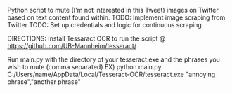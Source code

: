 Python script to mute (I'm not interested in this Tweet) images on Twitter based on text content found within. 
TODO: Implement image scraping from Twitter
TODO: Set up credentials and logic for continuous scraping

DIRECTIONS:
Install Tessaract OCR to run the script @ https://github.com/UB-Mannheim/tesseract/

Run main.py with the directory of your tesseract.exe and the phrases you wish to mute (comma separated)
EX) python main.py C:/Users/name/AppData/Local/Tesseract-OCR/tesseract.exe "annoying phrase","another phrase"
